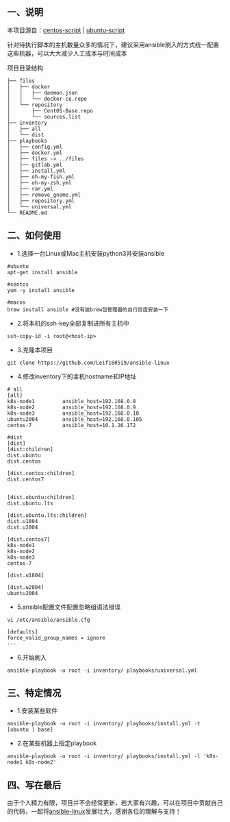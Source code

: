 ## 一、说明
本项目源自：[centos-script](https://github.com/Leif160519/centos-script) | [ubuntu-script](https://github.com/Leif160519/ubuntu-script)

针对待执行脚本的主机数量众多的情况下，建议采用ansible刷入的方式统一配置这些机器，可以大大减少人工成本与时间成本

项目目录结构
```
├── files
│   ├── docker
│   │   ├── daemon.json
│   │   └── docker-ce.repo
│   └── repository
│       ├── CentOS-Base.repo
│       └── sources.list
├── inventory
│   ├── all
│   └── dist
├── playbooks
│   ├── config.yml
│   ├── docker.yml
│   ├── files -> ../files
│   ├── gitlab.yml
│   ├── install.yml
│   ├── oh-my-fish.yml
│   ├── oh-my-zsh.yml
│   ├── rar.yml
│   ├── remove_gnome.yml
│   ├── repository.yml
│   └── universal.yml
└── README.md
```

## 二、如何使用

- 1.选择一台Linux或Mac主机安装python3并安装ansible
```
#ubuntu
apt-get install ansible

#centos
yum -y install ansible

#macos
brew install ansible #没有装brew包管理器的自行百度安装一下
```

- 2.将本机的ssh-key全部复制进所有主机中
```
ssh-copy-id -i root@<host-ip>
```

- 3.克隆本项目
```
git clone https://github.com/Leif160519/ansible-linux
```

- 4.修改inventory下的主机hostname和IP地址
```
# all
[all]
k8s-node1         ansible_host=192.168.0.8
k8s-node2         ansible_host=192.168.0.9
k8s-node3         ansible_host=192.168.0.10
ubuntu2004        ansible_host=192.168.0.105
centos-7          ansible_host=10.1.26.172

#dist
[dist]
[dist:children]
dist.ubuntu
dist.centos

[dist.centos:children]
dist.centos7


[dist.ubuntu:children]
dist.ubuntu.lts

[dist.ubuntu.lts:children]
dist.u1804
dist.u2004

[dist.centos7]
k8s-node1
k8s-node2
k8s-node3
centos-7

[dist.u1804]

[dist.u2004]
ubuntu2004
```

- 5.ansible配置文件配置忽略组语法错误
```
vi /etc/ansible/ansible.cfg

[defaults]
force_valid_group_names = ignore
···

```
- 6.开始刷入
```
ansible-playbook -u root -i inventory/ playbooks/universal.yml
```

## 三、特定情况
- 1.安装某些软件
```
ansible-playbook -u root -i inventory/ playbooks/install.yml -t [ubuntu | base] 
```

- 2.在某些机器上指定playbook
```
ansible-playbook -u root -i inventory/ playbooks/install.yml -l 'k8s-node1 k8s-node2'
```

## 四、写在最后
由于个人精力有限，项目并不会经常更新，若大家有兴趣，可以在项目中贡献自己的代码，一起将[ansible-linux](https://github.com/Leif160519/ansible-linux)发展壮大，感谢各位的理解与支持！
